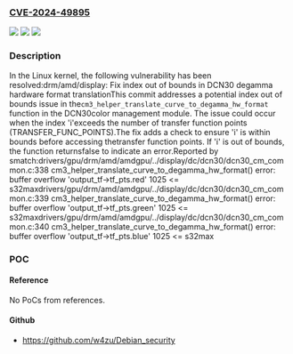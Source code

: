 ### [CVE-2024-49895](https://cve.mitre.org/cgi-bin/cvename.cgi?name=CVE-2024-49895)
![](https://img.shields.io/static/v1?label=Product&message=Linux&color=blue)
![](https://img.shields.io/static/v1?label=Version&message=1da177e4c3f4%3C%20ad89f83343a5%20&color=brighgreen)
![](https://img.shields.io/static/v1?label=Vulnerability&message=n%2Fa&color=brighgreen)

### Description

In the Linux kernel, the following vulnerability has been resolved:drm/amd/display: Fix index out of bounds in DCN30 degamma hardware format translationThis commit addresses a potential index out of bounds issue in the`cm3_helper_translate_curve_to_degamma_hw_format` function in the DCN30color  management module. The issue could occur when the index 'i'exceeds the  number of transfer function points (TRANSFER_FUNC_POINTS).The fix adds a check to ensure 'i' is within bounds before accessing thetransfer function points. If 'i' is out of bounds, the function returnsfalse to indicate an error.Reported by smatch:drivers/gpu/drm/amd/amdgpu/../display/dc/dcn30/dcn30_cm_common.c:338 cm3_helper_translate_curve_to_degamma_hw_format() error: buffer overflow 'output_tf->tf_pts.red' 1025 <= s32maxdrivers/gpu/drm/amd/amdgpu/../display/dc/dcn30/dcn30_cm_common.c:339 cm3_helper_translate_curve_to_degamma_hw_format() error: buffer overflow 'output_tf->tf_pts.green' 1025 <= s32maxdrivers/gpu/drm/amd/amdgpu/../display/dc/dcn30/dcn30_cm_common.c:340 cm3_helper_translate_curve_to_degamma_hw_format() error: buffer overflow 'output_tf->tf_pts.blue' 1025 <= s32max

### POC

#### Reference
No PoCs from references.

#### Github
- https://github.com/w4zu/Debian_security

